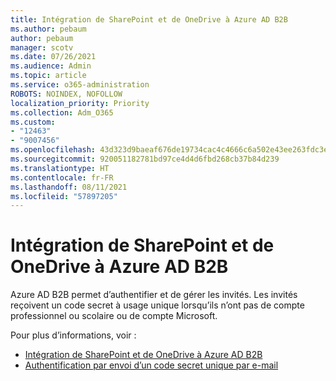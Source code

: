 ```yaml
---
title: Intégration de SharePoint et de OneDrive à Azure AD B2B
ms.author: pebaum
author: pebaum
manager: scotv
ms.date: 07/26/2021
ms.audience: Admin
ms.topic: article
ms.service: o365-administration
ROBOTS: NOINDEX, NOFOLLOW
localization_priority: Priority
ms.collection: Adm_O365
ms.custom:
- "12463"
- "9007456"
ms.openlocfilehash: 43d323d9baeaf676de19734cac4c4666c6a502e43ee263fdc3ed037567472208
ms.sourcegitcommit: 920051182781bd97ce4d4d6fbd268cb37b84d239
ms.translationtype: HT
ms.contentlocale: fr-FR
ms.lasthandoff: 08/11/2021
ms.locfileid: "57897205"
---
```

# <a name="sharepoint-and-onedrive-integration-with-azure-ad-b2b"></a>Intégration de SharePoint et de OneDrive à Azure AD B2B

Azure AD B2B permet d’authentifier et de gérer les invités. Les invités reçoivent un code secret à usage unique lorsqu’ils n’ont pas de compte professionnel ou scolaire ou de compte Microsoft.

Pour plus d’informations, voir : 

- [Intégration de SharePoint et de OneDrive à Azure AD B2B](https://docs.microsoft.com/sharepoint/sharepoint-azureb2b-integration)
- [Authentification par envoi d’un code secret unique par e-mail](https://docs.microsoft.com/azure/active-directory/external-identities/one-time-passcode)

